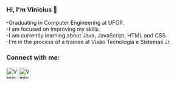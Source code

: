 ### Hi, I'm Vinicius :wave:

-Graduating in Computer Engineering at UFOP.<br>
-I am focused on improving my skills.<br>
-I am currently learning about Java, JavaScript, HTML and CSS.<br>
-I'm in the process of a trainee at Visão Tecnologia e Sistemas Jr.<br>

### Connect with me:


<a href="https://www.linkedin.com/in/vinicius-alochio/"><img align="left" alt="Vinicius | Linkedin" width="30px" src="https://image.flaticon.com/icons/png/512/49/49656.png" class=""></a>

<a href="https://www.instagram.com/vinicius.alochio/"><img align="left" alt="Vinicius | Instagram" width="30px" src="https://camo.githubusercontent.com/c80f9763ed06d4ab9fbcc1a74b8b74cd95e4c7f82d3f1f70233994f236a0faeb/68747470733a2f2f63646e2e6a7364656c6976722e6e65742f6e706d2f73696d706c652d69636f6e734076332f69636f6e732f696e7374616772616d2e737667" class=""></a>

